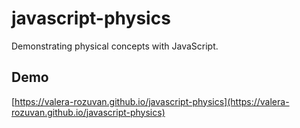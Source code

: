 javascript-physics
==================

Demonstrating physical concepts with JavaScript.

Demo
----

[https://valera-rozuvan.github.io/javascript-physics](https://valera-rozuvan.github.io/javascript-physics)
